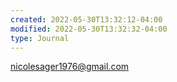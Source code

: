 ```yaml
---
created: 2022-05-30T13:32:12-04:00
modified: 2022-05-30T13:32:32-04:00
type: Journal
---
```


nicolesager1976@gmail.com
